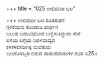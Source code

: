 +++
title = "025 ಉಲಿದುದೀ ಬಲ"

+++
ಉಲಿದುದೀ ಬಲ ಸೂತಸುತನ   
ಗ್ಗಳಿಕೆಯನು ಕೊಂಡಾಡಿ ಪಾರ್ಥನ   
ಬಲುಹ ಬಹುವಿಧದಿಂದ ಬಣ್ಣಿಸುತಿದ್ದುದಾ ಸೇನೆ   
ಲಳಿಯ ಲಗ್ಗೆಯ ನಿಖಿಳವಾದ್ಯದ   
ಕಳಕಳವನಡಿಗಿಕ್ಕಿ ಮಲೆತುದು   
ಬಲದೊಳಿಬ್ಬರ ಬಿರುದ ಪಾಡುಪವಾಡುಗಳ ರಭಸ        ॥25॥